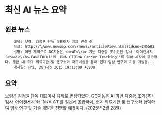 # 최신 AI 뉴스 요약

## 원본 뉴스
		제목: 보령, 김정균 단독 대표이사 체제 변경 外
		링크: http:\/\/www.newsmp.com\/news\/articleView.html?idxno=245502
		설명: 이번 계약으로 GC지놈은 <b>AI<\/b> 기반 다중암 조기진단 검사 '아이캔서치(<b>ai<\/b>-CANCERCH)'와 'DNA CT(DNA Cancer Tracking)'를 일본 시장에 공급한다. 일본 내 주요 의료기관 및 연구소와 파트너십을 통해 현지 임상 연구와 기술 개발을... 
		게시일: Fri, 28 Feb 2025 19:10:00 +0900


## 요약
보령은 김정균 단독 대표이사 체제로 변경되었다. GC지놈은 AI 기반 다중암 조기진단 검사 '아이캔서치'와 'DNA CT'를 일본에 공급하며, 현지 의료기관 및 연구소와 협력하여 임상 연구 및 기술 개발을 진행할 예정이다. (2025년 2월 28일)
